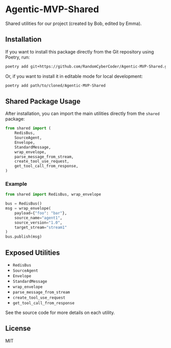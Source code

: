 # Agentic-MVP-Shared

Shared utilities for our project (created by Bob, edited by Emma).

## Installation

If you want to install this package directly from the Git repository using Poetry, run:

```sh
poetry add git+https://github.com/RandomCyberCoder/Agentic-MVP-Shared.git
```

Or, if you want to install it in editable mode for local development:

```sh
poetry add path/to/cloned/Agentic-MVP-Shared
```

## Shared Package Usage

After installation, you can import the main utilities directly from the `shared` package:

```python
from shared import (
    RedisBus,
    SourceAgent,
    Envelope,
    StandardMessage,
    wrap_envelope,
    parse_message_from_stream,
    create_tool_use_request,
    get_tool_call_from_response,
)
```

### Example

```python
from shared import RedisBus, wrap_envelope

bus = RedisBus()
msg = wrap_envelope(
    payload={"foo": "bar"},
    source_name="agent1",
    source_version="1.0",
    target_stream="stream1"
)
bus.publish(msg)
```

## Exposed Utilities

- `RedisBus`
- `SourceAgent`
- `Envelope`
- `StandardMessage`
- `wrap_envelope`
- `parse_message_from_stream`
- `create_tool_use_request`
- `get_tool_call_from_response`

See the source code for more details on each utility.

## License

MIT
